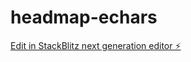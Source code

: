 # headmap-echars

[Edit in StackBlitz next generation editor ⚡️](https://stackblitz.com/~/github.com/ugrasenanv/headmap-echars)